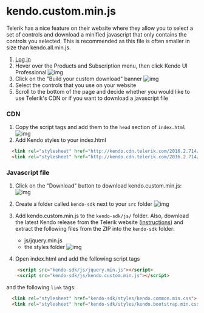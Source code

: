 # kendo.custom.min.js
Telerik has a nice feature on their website where they allow you to select a set of controls and download a minified javascript that only contains the controls you selected. This is recommended as this file is often smaller in size than kendo.all.min.js.

1. [Log in](https://www.telerik.com/account)
2. Hover over the Products and Subscription menu, then click Kendo UI Professional
![img](http://i.imgur.com/jIggSWt.png)
3. Click on the "Build your custom download" banner
![img](http://i.imgur.com/INIvWuC.png)
4. Select the controls that you use on your website
5. Scroll to the bottom of the page and decide whether you would like to use Telerik's CDN or if you want to download a javascript file

### CDN
1. Copy the script tags and add them to the `head` section of `index.html`
![img](http://i.imgur.com/EwnTgY7.png)
2. Add Kendo styles to your index.html
```html
  <link rel="stylesheet" href="http://kendo.cdn.telerik.com/2016.2.714/styles/kendo.common.min.css">
  <link rel="stylesheet" href="http://kendo.cdn.telerik.com/2016.2.714/styles/kendo.bootstrap.min.css">
```


### Javascript file
1. Click on the "Download" button to download kendo.custom.min.js:
![img](http://i.imgur.com/c1QiJ4L.png)

2. Create a folder called `kendo-sdk` next to your `src` folder
 ![img](http://i.imgur.com/8UjLOHX.png)
3. Add kendo.custom.min.js to the `kendo-sdk/js/` folder. Also, download the latest Kendo release from the Telerik website ([instructions](./kendo_all_min_js.md)) and extract the following files from the ZIP into the `kendo-sdk` folder:
   - js/jquery.min.js
   - the styles folder
 ![img](http://i.imgur.com/czORt01.png)
7. Open index.html and add the following script tags
  ```html
      <script src="kendo-sdk/js/jquery.min.js"></script>
      <script src="kendo-sdk/js/kendo.custom.min.js"></script>
  ```
  and the following `link` tags:
  ```html
    <link rel="stylesheet" href="kendo-sdk/styles/kendo.common.min.css">
    <link rel="stylesheet" href="kendo-sdk/styles/kendo.bootstrap.min.css">
  ```

